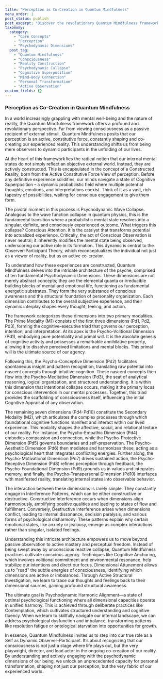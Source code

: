 ```yaml
---
title: "Perception as Co-Creation in Quantum Mindfulness"
menu_order: 1
post_status: publish
post_excerpt: "Discover the revolutionary Quantum Mindfulness framework, which posits that our perception isn't passive but an active force in shaping reality. This post explores how psychodynamic dimensions interact to create our experienced world, and how conscious attention can lead to profound personal transformation. Learn how to become a deliberate co-creator of your reality."
taxonomy:
  category:
    - "Core Concepts"
    - "Perception"
    - "Psychodynamic Dimensions"
  post_tag:
    - "Quantum Mindfulness"
    - "Consciousness"
    - "Reality Construction"
    - "Psychodynamic Collapse"
    - "Cognitive Superposition"
    - "Mind-Body Connection"
    - "Personal Transformation"
    - "Active Observation"
custom_fields: {}
---
```


### Perception as Co-Creation in Quantum Mindfulness

In a world increasingly grappling with mental well-being and the nature of reality, the Quantum Mindfulness framework offers a profound and revolutionary perspective. Far from viewing consciousness as a passive recipient of external stimuli, Quantum Mindfulness posits that our perception is an active, constitutive force, constantly shaping and co-creating our experienced reality. This understanding shifts us from being mere observers to dynamic participants in the unfolding of our lives.

At the heart of this framework lies the radical notion that our internal mental states do not simply reflect an objective external world. Instead, they are actively constructed. This is encapsulated in the concept of a Constructed Reality, born from the Active Constitutive Force View of perception. Before any definitive experience solidifies, our minds navigate a state of Cognitive Superposition – a dynamic probabilistic field where multiple potential thoughts, emotions, and interpretations coexist. Think of it as a vast, rich tapestry of possibilities, waiting for conscious engagement to give them form.

The pivotal moment in this process is Psychodynamic Wave Collapse. Analogous to the wave function collapse in quantum physics, this is the fundamental transition where a probabilistic mental state resolves into a singular, definite, and consciously experienced outcome. What triggers this collapse? Conscious Attention. It is the catalyst that transforms potential into actualized experience. Critically, the act of Conscious Observation is never neutral; it inherently modifies the mental state being observed, underscoring our active role in its formation. This dynamic is central to the Observer-Participant Theory, which reconceptualizes the individual not just as a viewer of reality, but as an active co-creator.

To understand how these experiences are constructed, Quantum Mindfulness delves into the intricate architecture of the psyche, comprised of ten fundamental Psychodynamic Dimensions. These dimensions are not merely abstract concepts; they are the elemental quanta or irreducible building blocks of mental and emotional life, functioning as fundamental energetic substrates. They form the very substance of conscious awareness and the structural foundation of personality organization. Each dimension contributes to the overall subjective experience, and their dynamic interplay shapes every thought, feeling, and action.

The framework categorizes these dimensions into two primary modalities. The Prime Modality (M1) consists of the first three dimensions (Pd1, Pd2, Pd3), forming the cognitive-executive triad that governs our perception, intention, and interpretation. At its apex is the Psycho-Volitional Dimension (Pd1), embodying pure potentiality and primal will. It is the absolute genesis of cognitive activity and possesses a remarkable annihilative property, allowing it to dissolve perceived limitations and mental blocks. This primal will is the ultimate source of our agency.

Following this, the Psycho-Conceptive Dimension (Pd2) facilitates spontaneous insight and pattern recognition, translating raw potential into nascent concepts through intuitive cognition. These nascent concepts then flow into the Psycho-Meditative Dimension (Pd3), the seat of analytical reasoning, logical organization, and structured understanding. It is within this dimension that intentional collapse occurs, making it the primary locus for conscious intervention in our mental processes. Together, this triad provides the scaffolding of consciousness itself, influencing the initial Cognitive Appraisal of any observation.

The remaining seven dimensions (Pd4-Pd10) constitute the Secondary Modality (M2), which articulates the complex processes through which foundational cognitive functions manifest and interact within our lived experience. This modality shapes the affective, social, and relational texture of our reality. For instance, the Psycho-Empathic Dimension (Pd4) embodies compassion and connection, while the Psycho-Protective Dimension (Pd5) governs boundaries and self-preservation. The Psycho-Aesthetic Dimension (Pd6) then mediates and harmonizes these, acting as a psychological heart that integrates conflicting energies. Further along, the Psycho-Motivational Dimension (Pd7) drives sustained action, the Psycho-Receptive Dimension (Pd8) refines perception through feedback, the Psycho-Foundational Dimension (Pd9) grounds us in values and integrates memory, and finally, the Psycho-Transpersonal Dimension (Pd10) interfaces with manifested reality, translating internal states into observable behavior.

The interaction between these dimensions is rarely simple. They constantly engage in Interference Patterns, which can be either constructive or destructive. Constructive Interference occurs when dimensions align harmoniously, amplifying positive qualities and leading to states of flow and fulfillment. Conversely, Destructive Interference arises when dimensions conflict, leading to internal dissonance, decision paralysis, and various forms of psychological disharmony. These patterns explain why certain emotional states, like anxiety or jealousy, emerge as complex interactions rather than singular, isolated feelings.

Understanding this intricate architecture empowers us to move beyond passive observation to active mastery and perceptual freedom. Instead of being swept away by unconscious reactive collapse, Quantum Mindfulness practices cultivate conscious agency. Techniques like Cognitive Anchoring, which involves volitional commitment and environmental resonance, help stabilize our intentions and direct our focus. Dimensional Attunement allows us to "read" the subtle energies of consciousness, identifying which dimensions are active or imbalanced. Through Active Structural Investigation, we learn to trace our thoughts and feelings back to their dimensional sources, gaining profound structural awareness.

The ultimate goal is Psychodynamic Harmonic Alignment—a state of optimal psychological functioning where all dimensional capacities operate in unified harmony. This is achieved through deliberate practices like Contemplation, which cultivates structured understanding and cognitive fluency. When we learn to skillfully navigate our internal landscape, we can address psychological dysfunction and imbalance, transforming patterns like resolution fatigue or ontological starvation into opportunities for growth.

In essence, Quantum Mindfulness invites us to step into our true role as a Self as Dynamic Observer-Participant. It’s about recognizing that our consciousness is not just a stage where life plays out, but the very playwright, director, and lead actor in the ongoing co-creation of our reality. By understanding and actively engaging with the psychodynamic dimensions of our being, we unlock an unprecedented capacity for personal transformation, shaping not just our perception, but the very fabric of our experienced world.